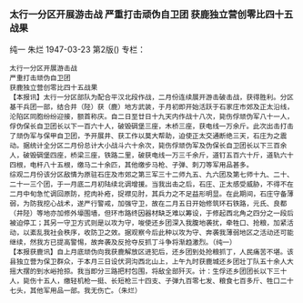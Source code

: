 ### 太行一分区开展游击战  严重打击顽伪自卫团  获鹿独立营创零比四十五战果
纯一  朱烂
1947-03-23
第2版()
专栏：

    太行一分区开展游击战
    严重打击顽伪自卫团
    获鹿独立营创零比四十五战果
    【本报讯】太行一分区部队为配合平汉北段作战，二月份连续展开游击破击战，获得胜利。分区基干兵团一部，结合井（陉）获（鹿）地方武装，于月初即开始活跃于石家庄市郊及正太沿线，沦陷区同胞纷纷迎接，额首称庆。自二日至廿日十九天内作战十八次，毙伤俘顽伪军八十一人，俘伪保长自卫团长以下一百六十人，破毁碉堡三座，木桥三座，获电线一万余斤。此次出击打击了顽伪军与保甲自卫团，予开展井、获工作以莫大帮助，迫使正太交通断绝三天，石庄为之震动。据统计全分区二月份总计大小战斗六十余次，毙伤俘顽伪军及伪保长自卫团长以下三百余人，破毁碉堡四座，桥梁三座，铁路二里，破获电线一万三千余斤，道钉五百六十斤，道轨六十四根，电杆八十五根，缴马二十余匹，其他缴步马枪、子弹、刺刀等军用品甚多。
    综观二月份该分区敌情为原驻石庄及市郊之第三军三十二师九五、九六团及第七师十九、二十、二十一三个团，于一月底二月初陆续北调增援。当我出击之后，石庄、正太感受威胁，不得不在二月中旬急忙调回原防，挖肉补疮，捉襟见肘，其兵力之不足益形明显。在此期间，石庄守备薄弱，为防我挖心战术，遂严行警戒，加强守卫，故在二月五日开始修筑环石铁路，元氏、良都（井陉）等地亦加修外壕围墙，但环市路终因器材缺乏难以筹设，于修起西北角之四分之一段后被迫停工；其另一守卫方式则是以攻为守，唆使还乡团深入我腹地袭扰，牵牲口、抢粮，加紧活动，以紊乱我社会秩序，收防卫之效。据观察今后此种以攻为守、奔袭我薄弱地区之活动还可能继续，然我方已提高警惕，故奔袭及反抢夺反抓丁斗争将渐趋激烈。（纯一）
    【本报获鹿讯】自上月底顽伪向我获鹿解放区进犯后，还乡团到处抢粮抓丁，人民痛苦不堪。该县独立营为保卫群众，于本月三日设伏洞沟西北山上，上午九时获鹿城还乡团壮丁队五十余人大摇大摆的到水峪抢掠。我当即分三路把村包围，将敌全部歼灭。计：生俘还乡团团长以下三十人，毙伤十五人，缴轻机枪一挺、长短枪三十四支、子弹九百零七发、粮食七百多斤、牲口二十七头，其他军用品一部。我无伤亡。（朱烂）

